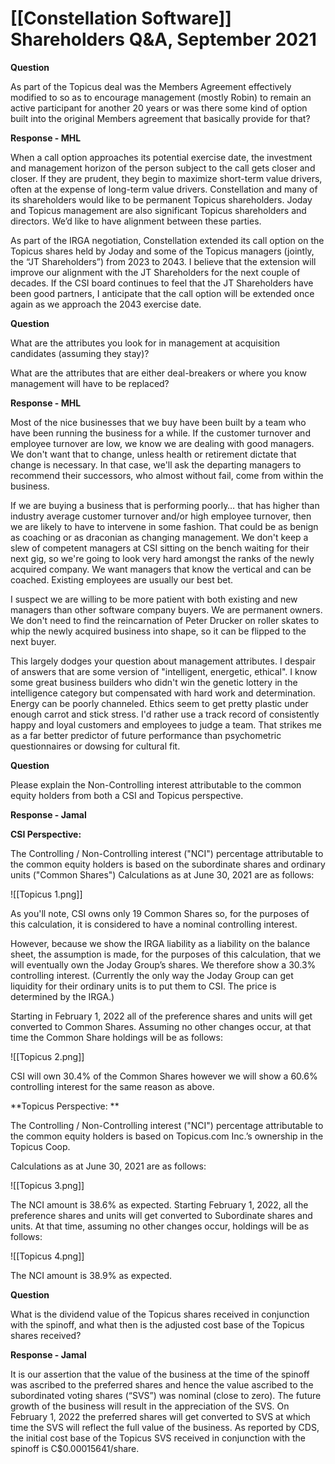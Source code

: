 # [[Constellation Software]] Shareholders Q&A, September 2021


**Question**

As part of the Topicus deal was the Members Agreement effectively modified to so as to encourage management (mostly Robin) to remain an active participant for another 20 years or was there some kind of option built into the original Members agreement that basically provide for that? 

**Response - MHL**

When a call option approaches its potential exercise date, the investment and management horizon of the person subject to the call gets closer and closer. If they are prudent, they begin to maximize short-term value drivers, often at the expense of long-term value drivers. Constellation and many of its shareholders would like to be permanent Topicus shareholders. Joday and Topicus management are also significant Topicus shareholders and directors. We’d like to have alignment between these parties. 

As part of the IRGA negotiation, Constellation extended its call option on the Topicus shares held by Joday and some of the Topicus managers (jointly, the “JT Shareholders”) from 2023 to 2043. I believe that the extension will improve our alignment with the JT Shareholders for the next couple of decades. If the CSI board continues to feel that the JT Shareholders have been good partners, I anticipate that the call option will be extended once again as we approach the 2043 exercise date.


**Question**

What are the attributes you look for in management at acquisition candidates (assuming they stay)? 

What are the attributes that are either deal-breakers or where you know management will have to be replaced? 

**Response - MHL** 

Most of the nice businesses that we buy have been built by a team who have been running the business for a while. If the customer turnover and employee turnover are low, we know we are dealing with good managers. We don't want that to change, unless health or retirement dictate that change is necessary. In that case, we'll ask the departing managers to recommend their successors, who almost without fail, come from within the business. 

If we are buying a business that is performing poorly… that has higher than industry average customer turnover and/or high employee turnover, then we are likely to have to intervene in some fashion. That could be as benign as coaching or as draconian as changing management. We don't keep a slew of competent managers at CSI sitting on the bench waiting for their next gig, so we're going to look very hard amongst the ranks of the newly acquired company. We want managers that know the vertical and can be coached. Existing employees are usually our best bet. 

I suspect we are willing to be more patient with both existing and new managers than other software company buyers. We are permanent owners. We don't need to find the reincarnation of Peter Drucker on roller skates to whip the newly acquired business into shape, so it can be flipped to the next buyer. 

This largely dodges your question about management attributes. I despair of answers that are some version of "intelligent, energetic, ethical". I know some great business builders who didn't win the genetic lottery in the intelligence category but compensated with hard work and determination. Energy can be poorly channeled. Ethics seem to get pretty plastic under enough carrot and stick stress. I'd rather use a track record of consistently happy and loyal customers and employees to judge a team. That strikes me as a far better predictor of future performance than psychometric questionnaires or dowsing for cultural fit.


**Question** 

Please explain the Non-Controlling interest attributable to the common equity holders from both a CSI and Topicus perspective. 

**Response - Jamal**

**CSI Perspective:**

The Controlling / Non-Controlling interest ("NCI") percentage attributable to the common equity holders is based on the subordinate shares and ordinary units ("Common Shares") Calculations as at June 30, 2021 are as follows:

![[Topicus 1.png]]

As you'll note, CSI owns only 19 Common Shares so, for the purposes of this calculation, it is considered to have a nominal controlling interest. 

However, because we show the IRGA liability as a liability on the balance sheet, the assumption is made, for the purposes of this calculation, that we will eventually own the Joday Group’s shares. We therefore show a 30.3% controlling interest. (Currently the only way the Joday Group can get liquidity for their ordinary units is to put them to CSI. The price is determined by the IRGA.) 

Starting in February 1, 2022 all of the preference shares and units will get converted to Common Shares. Assuming no other changes occur, at that time the Common Share holdings will be as follows:

![[Topicus 2.png]]

CSI will own 30.4% of the Common Shares however we will show a 60.6% controlling interest for the same reason as above.


**Topicus Perspective: **

The Controlling / Non-Controlling interest ("NCI") percentage attributable to the common equity holders is based on Topicus.com Inc.’s ownership in the Topicus Coop. 

Calculations as at June 30, 2021 are as follows:

![[Topicus 3.png]]

The NCI amount is 38.6% as expected. Starting February 1, 2022, all the preference shares and units will get converted to Subordinate shares and units. At that time, assuming no other changes occur, holdings will be as follows:

![[Topicus 4.png]]

The NCI amount is 38.9% as expected.


**Question**

What is the dividend value of the Topicus shares received in conjunction with the spinoff, and what then is the adjusted cost base of the Topicus shares received? 

**Response - Jamal**

It is our assertion that the value of the business at the time of the spinoff was ascribed to the preferred shares and hence the value ascribed to the subordinated voting shares (“SVS”) was nominal (close to zero). The future growth of the business will result in the appreciation of the SVS. On February 1, 2022 the preferred shares will get converted to SVS at which time the SVS will reflect the full value of the business. As reported by CDS, the initial cost base of the Topicus SVS received in conjunction with the spinoff is C$0.00015641/share.